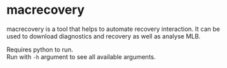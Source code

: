 # macrecovery

macrecovery is a tool that helps to automate recovery interaction. It can be used to download diagnostics and recovery as well as analyse MLB.

Requires python to run.  
Run with `-h` argument to see all available arguments.
